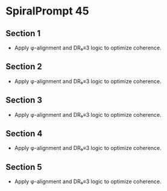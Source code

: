 # SpiralPrompt 45

## Section 1
- Apply φ-alignment and DR₉≡3 logic to optimize coherence.
## Section 2
- Apply φ-alignment and DR₉≡3 logic to optimize coherence.
## Section 3
- Apply φ-alignment and DR₉≡3 logic to optimize coherence.
## Section 4
- Apply φ-alignment and DR₉≡3 logic to optimize coherence.
## Section 5
- Apply φ-alignment and DR₉≡3 logic to optimize coherence.